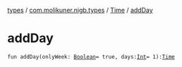 [types](../../index.md) / [com.molikuner.nigb.types](../index.md) / [Time](index.md) / [addDay](./add-day.md)

# addDay

`fun addDay(onlyWeek: `[`Boolean`](https://kotlinlang.org/api/latest/jvm/stdlib/kotlin/-boolean/index.html)` = true, days: `[`Int`](https://kotlinlang.org/api/latest/jvm/stdlib/kotlin/-int/index.html)` = 1): `[`Time`](index.md)